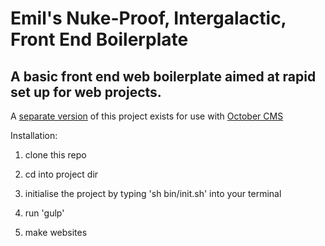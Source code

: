 # Emil's Nuke-Proof, Intergalactic, Front End Boilerplate #

## A basic front end web boilerplate aimed at rapid set up for web projects. ##

A [separate version](https://github.com/ChewyJetpack/Emils-Exemplary-October-CMS-Boilerplate) of this project exists for use with [October CMS](https://octobercms.com)

Installation:

1. clone this repo

2. cd into project dir

3. initialise the project by typing 'sh bin/init.sh' into your terminal

4. run 'gulp'

4. make websites